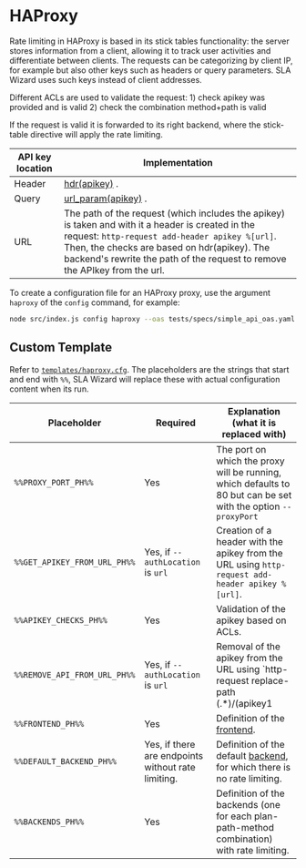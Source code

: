 # HAProxy

Rate limiting in HAProxy is based in its stick tables functionality: the server stores information from a client, allowing it to track user activities and differentiate between clients. The requests can be categorizing by client IP, for example but also other keys such as headers or query parameters. SLA Wizard uses such keys instead of client addresses.

Different ACLs are used to validate the request: 1) check apikey was provided and is valid 2) check the combination method+path is valid

If the request is valid it is forwarded to its right backend, where the stick-table directive will apply the rate limiting.

| API key location | Implementation                                                                                                                                                                                                                                                                    |
| ---------------- | --------------------------------------------------------------------------------------------------------------------------------------------------------------------------------------------------------------------------------------------------------------------------------- |
| Header           | [hdr(apikey)](https://www.haproxy.com/documentation/hapee/latest/onepage/#7.3.6-hdr) .                                                                                                                                                                                            |
| Query            | [url_param(apikey)](https://www.haproxy.com/documentation/hapee/latest/onepage/#7.3.6-url_param) .                                                                                                                                                                                |
| URL              | The path of the request (which includes the apikey) is taken and with it a header is created in the request: `http-request add-header apikey %[url]`. Then, the checks are based on hdr(apikey). The backend's rewrite the path of the request to remove the APIkey from the url. |

To create a configuration file for an HAProxy proxy, use the argument `haproxy` of the `config` command, for example:

```bash
node src/index.js config haproxy --oas tests/specs/simple_api_oas.yaml --sla tests/specs/slas/ --outFile tests/proxy-configuration-haproxy.cfg
```

## Custom Template

Refer to [`templates/haproxy.cfg`](../templates/haproxy.cfg). The placeholders are the strings that start and end with `%%`, SLA Wizard will replace these with actual configuration content when its run.

| Placeholder                  | Required                                           | Explanation (what it is replaced with)                                                                                                   |
| ---------------------------- | -------------------------------------------------- | ---------------------------------------------------------------------------------------------------------------------------------------- |
| `%%PROXY_PORT_PH%%`          | Yes                                                | The port on which the proxy will be running, which defaults to 80 but can be set with the option `--proxyPort`                           |
| `%%GET_APIKEY_FROM_URL_PH%%` | Yes, if `--authLocation` is `url`                  | Creation of a header with the apikey from the URL using `http-request add-header apikey %[url]`.                                         |
| `%%APIKEY_CHECKS_PH%%`       | Yes                                                | Validation of the apikey based on ACLs.                                                                                                  |
| `%%REMOVE_API_FROM_URL_PH%%` | Yes, if `--authLocation` is `url`                  | Removal of the apikey from the URL using `http-request replace-path (.*)/(apikey1| apikey2 | ... | aikeyN) \1`.                          |
| `%%FRONTEND_PH%%`            | Yes                                                | Definition of the [frontend](https://www.haproxy.com/documentation/hapee/latest/onepage/#4).                                             |
| `%%DEFAULT_BACKEND_PH%%`     | Yes, if there are endpoints without rate limiting. | Definition of the default [backend](https://www.haproxy.com/documentation/hapee/latest/onepage/#4), for which there is no rate limiting. |
| `%%BACKENDS_PH%%`            | Yes                                                | Definition of the backends (one for each plan-path-method combination) with rate limiting.                                               |
